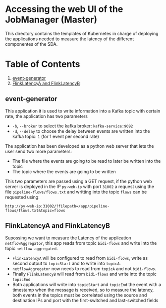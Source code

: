 # Accessing the web UI of the JobManager (Master)

This directory contains the templates of Kubernetes in charge of deploying the applications needed to measure the latency of the different componentes of the SDA.

# Table of Contents

1. [event-generator](#event-generator)
2. [FlinkLatencyA and FlinkLatencyB](#flinklatencya-and-flinklatencyb)

## event-generator
This application it is used to write information into a Kafka topic with certain rate, the application has two parameters
- `-b`, `--broker` to select the kafka broker: `kafka-service:9092`
- `-d`, `--delay` to choose the delay between events are written into the kafka topic: `1` (for 1 event per second rate)

The application has been developed as a python web server that lets the user send two more parameters:
- The file where the events are going to be read to later be written into the topic
- The topic where the events are going to be written

This two parameters are passed using a GET request, if the python web server is deployed in the IP `py-web-ip` with port `31002` a request using the file `pipeline-flows/flows.txt` and writting into the topic `flows` can be requested using:
```
http://py-web-ip:31002/?filepath=/app/pipeline-flows/flows.txt&topic=flows
```

## FlinkLatencyA and FlinkLatencyB
Supossing we want to measure the Latency of the application `netflowAggregator`, this app reads from topic `bidi-flows` and write into the topic `netflow-aggregated`. 

- `FlinkLatencyA` will be configured to read from `bidi-flows`, write as second output to `topicStart` and to write into `topicA`.
- `netflowAggregator` now needs to read from `topicA` and not `bidi-flows`.
- Finally `FlinkLatencyB` will read from `bidi-flows` and write into the topic `topicEnd`
- Both applications will write into `topicStart` and `topicEnd` the event with a timestamp when the message is received, so to measure the latency, both events in the topics must be correlated using the source and destination IPs and port with the first-switched and last-switched fields
